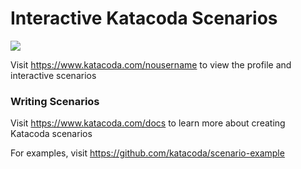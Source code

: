 # Interactive Katacoda Scenarios

[![](http://shields.katacoda.com/katacoda/nousername/count.svg)](https://www.katacoda.com/nousername "Get your profile on Katacoda.com")

Visit https://www.katacoda.com/nousername to view the profile and interactive scenarios

### Writing Scenarios
Visit https://www.katacoda.com/docs to learn more about creating Katacoda scenarios

For examples, visit https://github.com/katacoda/scenario-example
